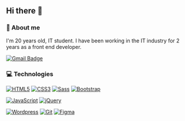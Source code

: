 ## Hi there 👋

### 🥷 About me

I'm 20 years old, IT student. I have been working in the IT industry for 2 years as a front end developer.

[![Gmail Badge](https://img.shields.io/badge/-Gmail-c14438?style=flat-square&logo=Gmail&logoColor=white)](mailto:j.chmielewski022@gmail.com)

### 💻 Technologies

[![HTML5](https://img.shields.io/badge/-HTML5-E34F26?style=flat-square&logo=html5&logoColor=whites)](https://github.com/xchmiel11/)
[![CSS3](https://img.shields.io/badge/-CSS3-1572B6?style=flat-square&logo=css3)](https://github.com/xchmiel11/)
[![Sass](https://img.shields.io/badge/-Sass-black?style=flat-square&logo=Sass&logoColor=pink)](https://github.com/xchmiel11/)
[![Bootstrap](https://img.shields.io/badge/-Bootstrap-black?style=flat-square&logo=bootstrap)](https://github.com/xchmiel11)

[![JavaScript](https://img.shields.io/badge/-JavaScript-black?style=flat-square&logo=javascript)](https://github.com/xchmiel11)
[![jQuery](https://img.shields.io/badge/-jQuery-black?style=flat-square&logo=jQuery)](https://github.com/xchmiel11/)

[![Wordpress](https://img.shields.io/badge/-wordpress-black?style=flat-square&logo=wordpress)](https://github.com/xchmiel11)
[![Git](https://img.shields.io/badge/-Git-black?style=flat-square&logo=git)](https://github.com/xchmiel11/)
[![Figma](https://img.shields.io/badge/-Figma-gray?style=flat-square&logo=Figma)](https://github.com/xchmiel11/)
